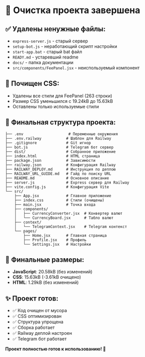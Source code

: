 # 🧹 Очистка проекта завершена

## ✅ Удалены ненужные файлы:
- `express-server.js` - старый сервер
- `setup-bot.js` - неработающий скрипт настройки
- `start-app.bat` - старый bat файл
- `READY.md` - устаревший readme  
- `docs/` - папка документации
- `src/components/FeePanel.jsx` - неиспользуемый компонент

## 🎨 Почищен CSS:
- Удалены все стили для FeePanel (263 строки)
- Размер CSS уменьшился с 19.24kB до 15.63kB
- Оставлены только используемые стили

## 📁 Финальная структура проекта:
```
├── .env                    # Переменные окружения
├── .env.railway           # Шаблон для Railway
├── .gitignore             # Git игнор
├── bot.js                 # Telegram бот сервер
├── dist/                  # Собранное приложение
├── index.html             # HTML страница
├── package.json           # Зависимости
├── railway.json           # Конфигурация Railway
├── RAILWAY_DEPLOY.md      # Инструкция по деплою
├── RAILWAY_URL_GUIDE.md   # Гайд по поиску URL
├── README.md              # Основное описание
├── server.js              # Express сервер для Railway
├── vite.config.js         # Конфигурация Vite
└── src/
    ├── App.jsx            # Главное приложение
    ├── index.css          # Стили (очищены)
    ├── main.jsx           # Точка входа
    ├── components/
    │   ├── CurrencyConverter.jsx  # Конвертер валют
    │   └── CurrencyBoard.jsx      # Табло валют
    ├── context/
    │   └── TelegramContext.jsx    # Telegram контекст
    └── pages/
        ├── Home.jsx       # Главная страница
        ├── Profile.jsx    # Профиль
        └── Settings.jsx   # Настройки
```

## 🚀 Финальные размеры:
- **JavaScript**: 20.58kB (без изменений)
- **CSS**: 15.63kB (-3.61kB очищено)
- **HTML**: 1.29kB (без изменений)

## ✨ Проект готов:
- ✅ Код очищен от мусора
- ✅ CSS оптимизирован  
- ✅ Структура упрощена
- ✅ Сборка работает
- ✅ Railway деплой настроен
- ✅ Telegram бот работает

**Проект полностью готов к использованию! 🎯**